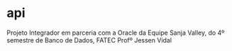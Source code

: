 # api
Projeto Integrador em parceria com a Oracle da Equipe Sanja Valley, do 4º semestre de Banco de Dados, FATEC Profº Jessen Vidal
